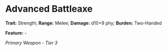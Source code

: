 # Advanced Battleaxe

**Trait:** Strength; **Range:** Melee; **Damage:** d10+9 phy; **Burden:** Two-Handed

**Feature:** -

*Primary Weapon - Tier 3*
